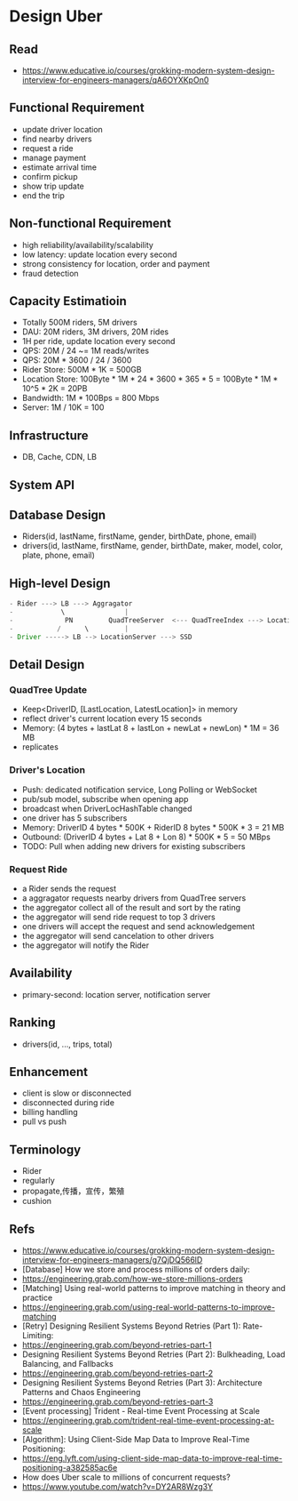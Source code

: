 # Design Uber

## Read
- https://www.educative.io/courses/grokking-modern-system-design-interview-for-engineers-managers/qA6OYXKpOn0

## Functional Requirement
- update driver location
- find nearby drivers
- request a ride
- manage payment
- estimate arrival time
- confirm pickup
- show trip update
- end the trip

## Non-functional Requirement
- high reliability/availability/scalability
- low latency: update location every second
- strong consistency for location, order and payment
- fraud detection

## Capacity Estimatioin
- Totally 500M riders, 5M drivers
- DAU: 20M riders, 3M drivers, 20M rides
- 1H per ride, update location every second
- QPS: 20M / 24 ~= 1M reads/writes
- QPS: 20M * 3600 / 24 / 3600
- Rider Store: 500M * 1K = 500GB
- Location Store: 100Byte * 1M * 24 * 3600 * 365 * 5 = 100Byte * 1M * 10^5 * 2K = 20PB
- Bandwidth: 1M * 100Bps = 800 Mbps
- Server: 1M / 10K = 100

## Infrastructure
- DB, Cache, CDN, LB

## System API

## Database Design
- Riders(id, lastName, firstName, gender, birthDate, phone, email)
- drivers(id, lastName, firstName, gender, birthDate, maker, model, color, plate, phone, email)

## High-level Design
```java
- Rider ---> LB ---> Aggragator
-            \               |
-             PN         QuadTreeServer  <--- QuadTreeIndex ---> LocationDB
-           /      \         |
- Driver -----> LB --> LocationServer ---> SSD
```

## Detail Design

### QuadTree Update
- Keep<DriverID, [LastLocation, LatestLocation]> in memory
- reflect driver's current location every 15 seconds
- Memory: (4 bytes + lastLat 8 + lastLon + newLat + newLon) * 1M = 36 MB
- replicates

### Driver's Location
- Push: dedicated notification service, Long Polling or WebSocket
- pub/sub model, subscribe when opening app
- broadcast when DriverLocHashTable changed
- one driver has 5 subscribers
- Memory: DriverID 4 bytes * 500K + RiderID 8 bytes * 500K * 3 = 21 MB
- Outbound: (DriverID 4 bytes + Lat 8 + Lon 8) * 500K * 5 = 50 MBps
- TODO: Pull when adding new drivers for existing subscribers

### Request Ride
- a Rider sends the request
- a aggragator requests nearby drivers from QuadTree servers
- the aggregator collect all of the result and sort by the rating
- the aggregator will send ride request to top 3 drivers
- one drivers will accept the request and send acknowledgement
- the aggregator will send cancelation to other drivers
- the aggregator will notify the Rider

## Availability
- primary-second: location server, notification server

## Ranking
- drivers(id, ..., trips, total)

## Enhancement
- client is slow or disconnected
- disconnected during ride
- billing handling
- pull vs push

## Terminology
- Rider
- regularly
- propagate,传播，宣传，繁殖
- cushion

## Refs
- https://www.educative.io/courses/grokking-modern-system-design-interview-for-engineers-managers/g7QjDQ566lD
- [Database] How we store and process millions of orders daily:
- https://engineering.grab.com/how-we-store-millions-orders
- [Matching] Using real-world patterns to improve matching in theory and practice
- https://engineering.grab.com/using-real-world-patterns-to-improve-matching
- [Retry] Designing Resilient Systems Beyond Retries (Part 1): Rate-Limiting:
- https://engineering.grab.com/beyond-retries-part-1
- Designing Resilient Systems Beyond Retries (Part 2): Bulkheading, Load Balancing, and Fallbacks
- https://engineering.grab.com/beyond-retries-part-2
- Designing Resilient Systems Beyond Retries (Part 3): Architecture Patterns and Chaos Engineering
- https://engineering.grab.com/beyond-retries-part-3
- [Event processing] Trident - Real-time Event Processing at Scale
- https://engineering.grab.com/trident-real-time-event-processing-at-scale
- [Algorithm]: Using Client-Side Map Data to Improve Real-Time Positioning:
- https://eng.lyft.com/using-client-side-map-data-to-improve-real-time-positioning-a382585ac6e
- How does Uber scale to millions of concurrent requests?
- https://www.youtube.com/watch?v=DY2AR8Wzg3Y